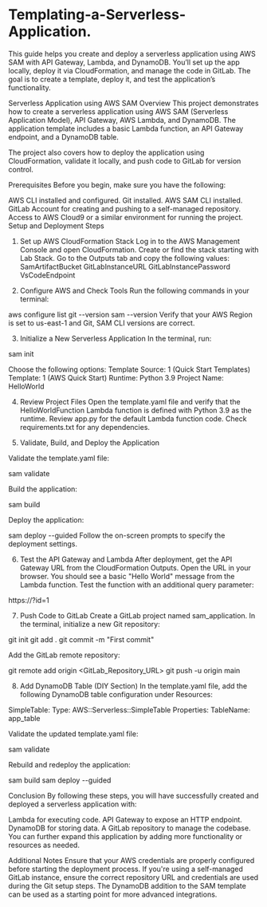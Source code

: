 # Templating-a-Serverless-Application.
This guide helps you create and deploy a serverless application using AWS SAM with API Gateway, Lambda, and DynamoDB. You’ll set up the app locally, deploy it via CloudFormation, and manage the code in GitLab. The goal is to create a template, deploy it, and test the application’s functionality.


Serverless Application using AWS SAM
Overview
This project demonstrates how to create a serverless application using AWS SAM (Serverless Application Model), API Gateway, AWS Lambda, and DynamoDB. The application template includes a basic Lambda function, an API Gateway endpoint, and a DynamoDB table.

The project also covers how to deploy the application using CloudFormation, validate it locally, and push code to GitLab for version control.

Prerequisites
Before you begin, make sure you have the following:

AWS CLI installed and configured.
Git installed.
AWS SAM CLI installed.
GitLab Account for creating and pushing to a self-managed repository.
Access to AWS Cloud9 or a similar environment for running the project.
Setup and Deployment Steps

1. Set up AWS CloudFormation Stack
Log in to the AWS Management Console and open CloudFormation.
Create or find the stack starting with Lab Stack.
Go to the Outputs tab and copy the following values:
SamArtifactBucket
GitLabInstanceURL
GitLabInstancePassword
VsCodeEndpoint

2. Configure AWS and Check Tools
Run the following commands in your terminal:

aws configure list
git --version
sam --version
Verify that your AWS Region is set to us-east-1 and Git, SAM CLI versions are correct.

3. Initialize a New Serverless Application
In the terminal, run:

sam init

Choose the following options:
Template Source: 1 (Quick Start Templates)
Template: 1 (AWS Quick Start)
Runtime: Python 3.9
Project Name: HelloWorld

4. Review Project Files
Open the template.yaml file and verify that the HelloWorldFunction Lambda function is defined with Python 3.9 as the runtime.
Review app.py for the default Lambda function code.
Check requirements.txt for any dependencies.

5. Validate, Build, and Deploy the Application

Validate the template.yaml file:

sam validate

Build the application:

sam build

Deploy the application:

sam deploy --guided
Follow the on-screen prompts to specify the deployment settings.

6. Test the API Gateway and Lambda
After deployment, get the API Gateway URL from the CloudFormation Outputs.
Open the URL in your browser. You should see a basic "Hello World" message from the Lambda function.
Test the function with an additional query parameter:

https://<your-api-url>?id=1

7. Push Code to GitLab
Create a GitLab project named sam_application.
In the terminal, initialize a new Git repository:

git init
git add .
git commit -m "First commit"

Add the GitLab remote repository:

git remote add origin <GitLab_Repository_URL>
git push -u origin main

8. Add DynamoDB Table (DIY Section)
In the template.yaml file, add the following DynamoDB table configuration under Resources:

SimpleTable:
  Type: AWS::Serverless::SimpleTable
  Properties:
    TableName: app_table
   
Validate the updated template.yaml file:

sam validate

Rebuild and redeploy the application:

sam build
sam deploy --guided

Conclusion
By following these steps, you will have successfully created and deployed a serverless application with:

Lambda for executing code.
API Gateway to expose an HTTP endpoint.
DynamoDB for storing data.
A GitLab repository to manage the codebase.
You can further expand this application by adding more functionality or resources as needed.

Additional Notes
Ensure that your AWS credentials are properly configured before starting the deployment process.
If you're using a self-managed GitLab instance, ensure the correct repository URL and credentials are used during the Git setup steps.
The DynamoDB addition to the SAM template can be used as a starting point for more advanced integrations.
